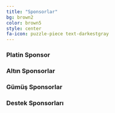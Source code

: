 ```yaml
---
title: "Sponsorlar"
bg: brown2
color: brown5
style: center
fa-icon: puzzle-piece text-darkestgray
---
```


<h3>Platin Sponsor<h3>

<h3>Altın Sponsorlar<h3>

<h3>Gümüş Sponsorlar<h3>

<h3>Destek Sponsorları<h3>





